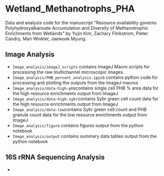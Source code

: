 # Wetland_Methanotrophs_PHA
Data and analysis code for the manuscript "Resource availability governs Polyhydroxyalkanoate Accumulation and Diversity of Methanotrophic Enrichments from Wetlands" by Yujin Kim, Zachary Flinkstrom, Pieter Candry, Mari Winkler, Jaewook Myung.

## Image Analysis
* `Image_analysis/imageJ_scripts` contains ImageJ Macro scripts for processing the raw multichannel microscopic images.
* `Image_analysis/PHB_percent_analysis.ipynb` contains python code for processing and plotting the outputs from the ImageJ macros
* `Image_analysis/data-high-phb`contains single cell PHB % area data for the high resource enrichments output from ImageJ
* `Image_analysis/data-high-sybr`contains Sybr green cell count data for the high resource enrichments output from ImageJ
* `Image_analysis/data-low`contains Sybr green cell count and PHB granule count data for the low resource enrichments output from ImageJ
* `Image_analysis/figure` contains figures output from the python notebook
* `Image_analysis/output` contains summary data tables output from the python notebook

## 16S rRNA Sequencing Analysis
* 
